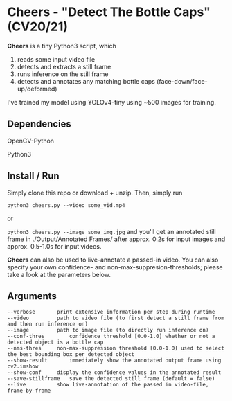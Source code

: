 # Cheers - "Detect The Bottle Caps" (CV20/21)
**Cheers** is a tiny Python3 script, which 

 1. reads some input video file
 2. detects and extracts a still frame
 3. runs inference on the still frame
 4. detects and annotates any matching bottle caps (face-down/face-up/deformed)

 I've trained my model using YOLOv4-tiny using ~500 images for training.
 ## Dependencies
 OpenCV-Python

 Python3

 ## Install / Run
Simply clone this repo or download + unzip. Then, simply run

`python3 cheers.py --video some_vid.mp4`

or

`python3 cheers.py --image some_img.jpg`
and you'll get an annotated still frame in ./Output/Annotated Frames/ after approx. 0.2s for input images and approx. 0.5-1.0s for input videos. 

**Cheers** can also be used to live-annotate a passed-in video. You can also specify your own confidence- and non-max-suppresion-thresholds; please take a look at the parameters below.

 ## Arguments

```
--verbose		print extensive information per step during runtime
--video			path to video file (to first detect a still frame from and then run inference on)
--image			path to image file (to directly run inference on)
--conf-thres		confidence threshold [0.0-1.0] whether or not a detected object is a bottle cap
--nms-thres		non-max-suppression threshold [0.0-1.0] used to select the best bounding box per detected object
--show-result		immediately show the annotated output frame using cv2.imshow
--show-conf		display the confidence values in the annotated result
--save-stillframe	save the detected still frame (default = false)
--live			show live-annotation of the passed in video-file, frame-by-frame
```
